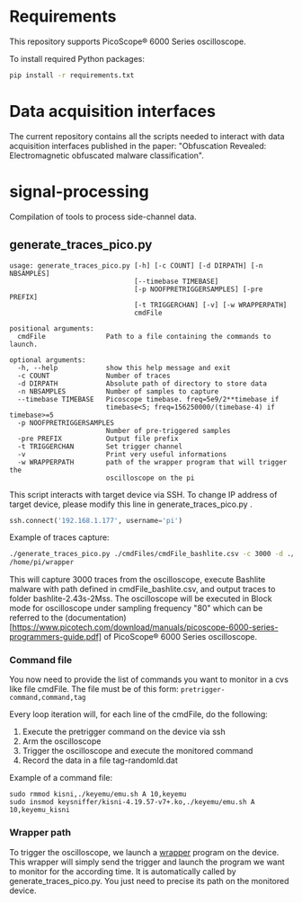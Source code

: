 # Requirements

This repository supports PicoScope® 6000 Series oscilloscope.

To install required Python packages:

```bash
pip install -r requirements.txt
```

# Data acquisition interfaces
The current repository contains all the scripts needed to interact with data acquisition interfaces published in the paper: "Obfuscation Revealed: Electromagnetic obfuscated malware classification".

# signal-processing
Compilation of tools to process side-channel data.

## generate\_traces\_pico.py
```
usage: generate_traces_pico.py [-h] [-c COUNT] [-d DIRPATH] [-n NBSAMPLES]
                               [--timebase TIMEBASE]
                               [-p NOOFPRETRIGGERSAMPLES] [-pre PREFIX]
                               [-t TRIGGERCHAN] [-v] [-w WRAPPERPATH]
                               cmdFile

positional arguments:
  cmdFile               Path to a file containing the commands to launch.

optional arguments:
  -h, --help            show this help message and exit
  -c COUNT              Number of traces
  -d DIRPATH            Absolute path of directory to store data
  -n NBSAMPLES          Number of samples to capture
  --timebase TIMEBASE   Picoscope timebase. freq=5e9/2**timebase if
                        timebase<5; freq=156250000/(timebase-4) if timebase>=5
  -p NOOFPRETRIGGERSAMPLES
                        Number of pre-triggered samples
  -pre PREFIX           Output file prefix
  -t TRIGGERCHAN        Set trigger channel
  -v                    Print very useful informations
  -w WRAPPERPATH        path of the wrapper program that will trigger the
                        oscilloscope on the pi
```

This script interacts with target device via SSH. To change IP address of target device, please modify this line in generate_traces_pico.py .

```python
ssh.connect('192.168.1.177', username='pi')
```

Example of traces capture:
```bash
./generate_traces_pico.py ./cmdFiles/cmdFile_bashlite.csv -c 3000 -d ./bashlite-2.43s-2Mss/ -t B --timebase 80 -n oscilloscope -w
/home/pi/wrapper
```

This will capture 3000 traces from the oscilloscope, execute Bashlite malware with path defined in cmdFile_bashlite.csv, and output traces to folder bashlite-2.43s-2Mss. The oscilloscope will be executed in Block mode for oscilloscope under sampling frequency "80" which can be referred to the (documentation)[https://www.picotech.com/download/manuals/picoscope-6000-series-programmers-guide.pdf] of PicoScope® 6000 Series oscilloscope.

### Command file
You now need to provide the list of commands you want to monitor in a cvs like file cmdFile.
The file must be of this form: `pretrigger-command,command,tag`

Every loop iteration will, for each line of the cmdFile, do the following:
1. Execute the pretrigger command on the device via ssh
2. Arm the oscilloscope
3. Trigger the oscilloscope and execute the monitored command
4. Record the data in a file tag-randomId.dat

Example of a command file:
```
sudo rmmod kisni,./keyemu/emu.sh A 10,keyemu
sudo insmod keysniffer/kisni-4.19.57-v7+.ko,./keyemu/emu.sh A 10,keyemu_kisni
```

### Wrapper path
To trigger the oscilloscope, we launch a [wrapper]() program on the device. This wrapper will simply send the trigger and launch the program we want to monitor for the according time. It is automatically called by generate\_traces\_pico.py. You just need to precise its path on the monitored device.
